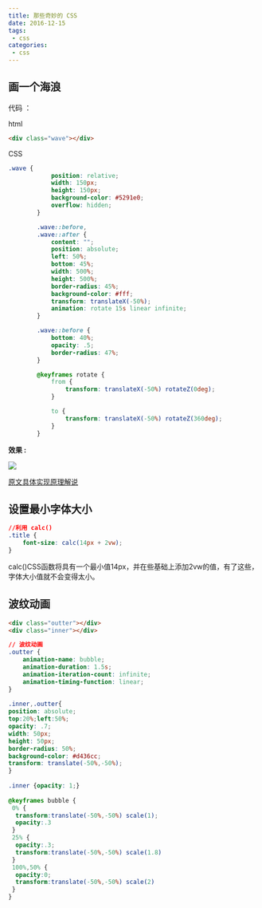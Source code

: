 ```yaml
---
title: 那些奇妙的 CSS 
date: 2016-12-15
tags:
 - css
categories: 
 - css
---
```


## 画一个海浪

代码 ：

html

```html
<div class="wave"></div>
```
CSS 

```css
.wave {
            position: relative;
            width: 150px;
            height: 150px;
            background-color: #5291e0;
            overflow: hidden;
        }

        .wave::before,
        .wave::after {
            content: "";
            position: absolute;
            left: 50%;
            bottom: 45%;
            width: 500%;
            height: 500%;
            border-radius: 45%;
            background-color: #fff;
            transform: translateX(-50%);
            animation: rotate 15s linear infinite;
        }

        .wave::before {
            bottom: 40%;
            opacity: .5;
            border-radius: 47%;
        }

        @keyframes rotate {
            from {
                transform: translateX(-50%) rotateZ(0deg);
            }

            to {
                transform: translateX(-50%) rotateZ(360deg);
            }
        }
```

**效果 :**
 
 ![](https://user-gold-cdn.xitu.io/2019/8/8/16c70e84664a24d4?imageslim)

[原文具体实现原理解说](https://juejin.im/post/5d4c01dbf265da03e61afcfd)


## 设置最小字体大小
```css
//利用 calc()
.title {
    font-size: calc(14px + 2vw);
}
```
calc()CSS函数将具有一个最小值14px，并在些基础上添加2vw的值，有了这些，字体大小值就不会变得太小。


## 波纹动画

```html
<div class="outter"></div>
<div class="inner"></div>
```

```css
// 波纹动画
.outter {
    animation-name: bubble;
    animation-duration: 1.5s;
    animation-iteration-count: infinite;
    animation-timing-function: linear;	
}
 
.inner,.outter{
position: absolute;
top:20%;left:50%;
opacity: .7;
width: 50px;
height: 50px;
border-radius: 50%;
background-color: #d436cc;
transform: translate(-50%,-50%);
}
 
.inner {opacity: 1;}
 
@keyframes bubble {
 0% {
  transform:translate(-50%,-50%) scale(1);
  opacity:.3
 }
 25% {
  opacity:.3;
  transform:translate(-50%,-50%) scale(1.8)
 }
 100%,50% {
  opacity:0;
  transform:translate(-50%,-50%) scale(2)
 }
}
```

<!-- <Vssue/> -->